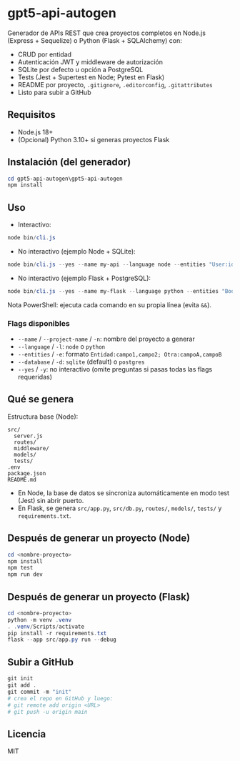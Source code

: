 # gpt5-api-autogen

Generador de APIs REST que crea proyectos completos en Node.js (Express + Sequelize) o Python (Flask + SQLAlchemy) con:

- CRUD por entidad
- Autenticación JWT y middleware de autorización
- SQLite por defecto u opción a PostgreSQL
- Tests (Jest + Supertest en Node; Pytest en Flask)
- README por proyecto, `.gitignore`, `.editorconfig`, `.gitattributes`
- Listo para subir a GitHub

## Requisitos
- Node.js 18+
- (Opcional) Python 3.10+ si generas proyectos Flask

## Instalación (del generador)
```powershell
cd gpt5-api-autogen\gpt5-api-autogen
npm install
```

## Uso
- Interactivo:
```powershell
node bin/cli.js
```
- No interactivo (ejemplo Node + SQLite):
```powershell
node bin/cli.js --yes --name my-api --language node --entities "User:id,name,email; Post:id,title,content,userId" --database sqlite
```
- No interactivo (ejemplo Flask + PostgreSQL):
```powershell
node bin/cli.js --yes --name my-flask --language python --entities "Book:id,title,author" --database postgres
```

Nota PowerShell: ejecuta cada comando en su propia línea (evita `&&`).

### Flags disponibles
- `--name` / `--project-name` / `-n`: nombre del proyecto a generar
- `--language` / `-l`: `node` o `python`
- `--entities` / `-e`: formato `Entidad:campo1,campo2; Otra:campoA,campoB`
- `--database` / `-d`: `sqlite` (default) o `postgres`
- `--yes` / `-y`: no interactivo (omite preguntas si pasas todas las flags requeridas)

## Qué se genera
Estructura base (Node):
```
src/
  server.js
  routes/
  middleware/
  models/
  tests/
.env
package.json
README.md
```
- En Node, la base de datos se sincroniza automáticamente en modo test (Jest) sin abrir puerto.
- En Flask, se genera `src/app.py`, `src/db.py`, `routes/`, `models/`, `tests/` y `requirements.txt`.

## Después de generar un proyecto (Node)
```powershell
cd <nombre-proyecto>
npm install
npm test
npm run dev
```

## Después de generar un proyecto (Flask)
```powershell
cd <nombre-proyecto>
python -m venv .venv
. .venv/Scripts/activate
pip install -r requirements.txt
flask --app src/app.py run --debug
```

## Subir a GitHub
```powershell
git init
git add .
git commit -m "init"
# crea el repo en GitHub y luego:
# git remote add origin <URL>
# git push -u origin main
```

## Licencia
MIT
